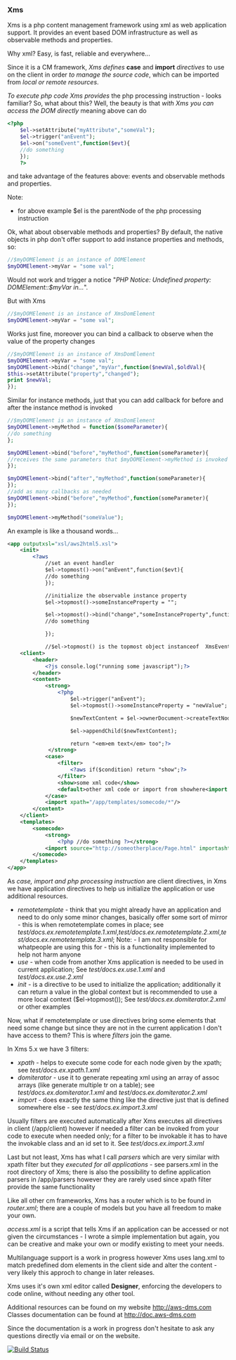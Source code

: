 ### Xms

Xms is a php content management framework using xml as web application support. It provides an event based DOM infrastructure as well as observable methods and properties.

Why xml? Easy, is fast, reliable and everywhere...

Since it is a CM framework, *Xms defines* **case** and **import** *directives* to use on the client in order *to manage the source code*, which can be imported from *local or remote resources*.

*To execute php code Xms provides* the php processing instruction *<?php myFunction();?>* - looks familiar? So, what about this?
Well, the beauty is that *with Xms you can access the DOM directly* meaning above can do 
```php
<?php
	$el->setAttribute("myAttribute","someVal");
	$el->trigger("anEvent");
	$el->on("someEvent",function($evt){
	//do something
	});
	?> 
```
and take advantage of the features above: events and observable methods and properties.

Note:
- for above example $el is the parentNode of the php processing instruction

Ok, what about observable methods and properties? By default, the native objects in php don't offer support to add instance properties and methods, so:
```php
//$myDOMElement is an instance of DOMElement
$myDOMElement->myVar = "some val";
```
Would not work and trigger a notice "*PHP Notice:  Undefined property: DOMElement::$myVar in...*".

But with Xms
```php
//$myDOMElement is an instance of XmsDomElement
$myDOMElement->myVar = "some val";
```
Works just fine, moreover you can bind a callback to observe when the value of the property changes
```php
//$myDOMElement is an instance of XmsDomElement
$myDOMElement->myVar = "some val";
$myDOMElement->bind("change","myVar",function($newVal,$oldVal){
$this->setAttribute("property","changed");
print $newVal;
});
```

Similar for instance methods, just that you can add callback for before and after the instance method is invoked
```php
//$myDOMElement is an instance of XmsDomElement
$myDOMElement->myMethod = function($someParameter){
//do something
};

$myDOMElement->bind("before","myMethod",function(someParameter){
//receives the same parameters that $myDOMElement->myMethod is invoked with
});

$myDOMElement->bind("after","myMethod",function(someParameter){
});
//add as many callbacks as needed
$myDOMElement->bind("before","myMethod",function(someParameter){
});

$myDOMElement->myMethod("someValue");
```

An example is like a thousand words…
```xml
<app outputxsl="xsl/aws2html5.xsl">
    <init>
        <?aws 
            //set an event handler
            $el->topmost()->on("anEvent",function($evt){
            //do something
            });

            //initialize the observable instance property
            $el->topmost()->someInstanceProperty = "";

            $el->topmost()->bind("change","someInstanceProperty",function(){
            //do something

            });

            //$el->topmost() is the topmost object instanceof  XmsEventHandler - in this case is an instance of Xms class which is the web app engine?></init>
    <client>
        <header>
			<?js console.log("running some javascript");?>
		</header>
        <content>
            <strong>
                <?php 
                    $el->trigger("anEvent");
                    $el->topmost()->someInstanceProperty = "newValue";

                    $newTextContent = $el->ownerDocument->createTextNode("new content of strong element");

                    $el->appendChild($newTextContent);

                    return "<em>em text</em> too";?>
             </strong>
            <case>
                <filter>
                    <?aws if($condition) return "show";?>
                </filter>
                <show>some xml code</show>
                <default>other xml code or import from showhere<import source="http://some/place/page.html" importashtml="" xpath="//div[@id='myid']"/></default>
            </case>
            <import xpath="/app/templates/somecode/*"/>
        </content>
    </client>
    <templates>
        <somecode>
            <strong>
                <?php //do something ?></strong>
            <import source="http://someotherplace/Page.html" importashtml="" xpath="//table[1]"/>
        </somecode>
    </templates>
</app>
```

As *case, import and php processing instruction* are client directives, in Xms we have application directives to help us initialize the application or use additional resources.
- *remotetemplate* - think that you might already have an application and need to do only some minor changes, basically offer some sort of mirror - this is when remotetemplate comes in place; see *test/docs.ex.remotetemplate.1.xml*,*test/docs.ex.remotetemplate.2.xml*,*test/docs.ex.remotetemplate.3.xml*; Note: - I am not responsible for whatpeople are using this for - this is a functionality implemented to help not harm anyone
- *use* - when code from another Xms application is needed to be used in current application; See *test/docs.ex.use.1.xml* and *test/docs.ex.use.2.xml*
- *init* - is a directive to be used to initialize the application; additionally it can return a value in the global context but is recommended to use a more local context ($el->topmost()); See *test/docs.ex.domiterator.2.xml* or other examples

Now, what if remotetemplate or use directives bring some elements that need some change but since they are not in the current application I don't have access to them? This is where *filters* join the game.

In Xms 5.x we have 3 filters:
- *xpath* - helps to execute some code for each node given by the xpath; see *test/docs.ex.xpath.1.xml*
- *domiterator* - use it to generate repeating xml using an array of assoc arrays (like generate multiple tr on a table); see *test/docs.ex.domiterator.1.xml* and *test/docs.ex.domiterator.2.xml*
- *import* - does exactly the same thing like the directive just that is defined somewhere else - see *test/docs.ex.import.3.xml*

Usually filters are executed automatically after Xms executes all directives in client (/app/client) however if needed a filter can be invoked from your code to execute when needed only; for a filter to be invokable it has to have the invokable class and an id set to it. See *test/docs.ex.import.3.xml* 

Last but not least, Xms has what I call *parsers* which are very similar with xpath filter but they *executed for all applications* - see parsers.xml in the root directory of Xms; there is also the possibility to define application parsers in /app/parsers however they are rarely used since xpath filter provide the same functionality

Like all other cm frameworks, Xms has a router which is to be found in *router.xml*; there are a couple of models but you have all freedom to make your own.

*access.xml* is a script that tells Xms if an application can be accessed or not given the circumstances - I wrote a simple implementation but again, you can be creative and make your own or modify existing to meet your needs.

Multilanguage support is a work in progress however Xms uses lang.xml to match predefined dom elements in the client side and alter the content - very likely this approch to change in later releases.

Xms uses it's own xml editor called **Designer**, enforcing the developers to code online, without needing any other tool.

Additional resources can be found on my website http://aws-dms.com
Classes documentation can be found at http://doc.aws-dms.com

Since the documentation is a work in progress don't hesitate to ask any questions directly via email or on the website. 

[![Build Status](https://travis-ci.org/mekanixms/xms.svg?branch=master)](https://travis-ci.org/mekanixms/xms)